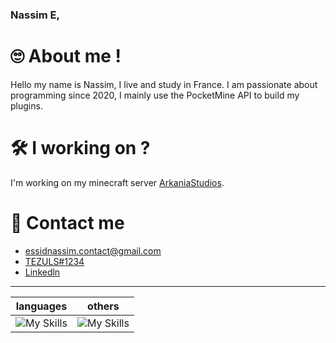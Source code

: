 ### Nassim E,

# 🙄 About me !
Hello my name is Nassim, I live and study in France. I am passionate about programming since 2020, I mainly use the PocketMine API to build my plugins.

# 🛠 I working on ?
I'm working on my minecraft server [ArkaniaStudios](https://github.com/ArkaniaStudios).


# 🔗 Contact me 
- [essidnassim.contact@gmail.com](mailto:essidnassim.contact@gmail.com)
- [TEZULS#1234](https://discord.com/users/495901655133323265)
- [Linkedln](https://www.linkedin.com/in/nassim-essid-574127255/)

---
| languages  | others  |
| -- | -- |
| ![My Skills](https://skillicons.dev/icons?i=html,css,php,javascript,typescript&perline=3) | ![My Skills](https://skillicons.dev/icons?i=github,git,discord&perline=3) |
